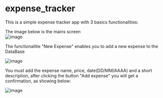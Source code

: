 # expense_tracker

This is a simple expense tracker app with 3 basics functionalities:

The image below is the mains screen\
![image](https://user-images.githubusercontent.com/69828127/170800592-ef5163b7-0394-4f9f-92cf-e80b220aecc8.png)


The functionalitie "New Expense" enables you to add a new expense to the DataBase

![image](https://user-images.githubusercontent.com/69828127/170800651-bb757649-a42a-4790-967e-f2a464343241.png)

You must add the expense name, price, date(DD/MM/AAAA) and a short description, after clicking the button "Add expense"
you will get a confirmation, as showing below:

![image](https://user-images.githubusercontent.com/69828127/170800844-23a9a77b-897a-44c4-97ef-b4736922b718.png)

